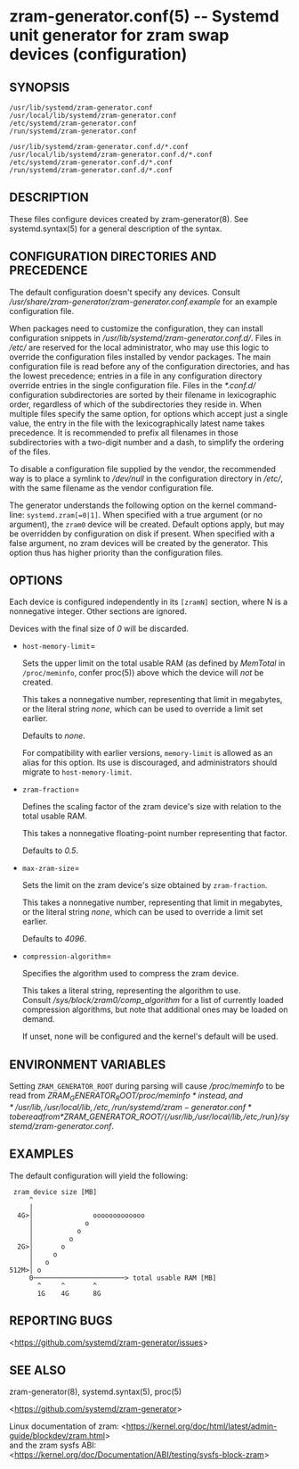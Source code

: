 zram-generator.conf(5) -- Systemd unit generator for zram swap devices (configuration)
======================================================================================

## SYNOPSIS

`/usr/lib/systemd/zram-generator.conf`<br />
`/usr/local/lib/systemd/zram-generator.conf`<br />
`/etc/systemd/zram-generator.conf`<br />
`/run/systemd/zram-generator.conf`

`/usr/lib/systemd/zram-generator.conf.d/*.conf`<br />
`/usr/local/lib/systemd/zram-generator.conf.d/*.conf`<br />
`/etc/systemd/zram-generator.conf.d/*.conf`<br />
`/run/systemd/zram-generator.conf.d/*.conf`

## DESCRIPTION

These files configure devices created by zram-generator(8). See systemd.syntax(5) for a general description of the syntax.

## CONFIGURATION DIRECTORIES AND PRECEDENCE

The default configuration doesn't specify any devices. Consult */usr/share/zram-generator/zram-generator.conf.example* for an example configuration file.

When packages need to customize the configuration, they can install configuration snippets in */usr/lib/systemd/zram-generator.conf.d/*.
Files in */etc/* are reserved for the local administrator, who may use this logic to override the configuration files installed by vendor packages.
The main configuration file is read before any of the configuration directories, and has the lowest precedence;
entries in a file in any configuration directory override entries in the single configuration file.
Files in the *\*.conf.d/* configuration subdirectories are sorted by their filename in lexicographic order, regardless of which of the subdirectories they reside in.
When multiple files specify the same option, for options which accept just a single value, the entry in the file with the lexicographically latest name takes precedence.
It is recommended to prefix all filenames in those subdirectories with a two-digit number and a dash, to simplify the ordering of the files.

To disable a configuration file supplied by the vendor, the recommended way is to place a symlink to */dev/null* in the configuration directory in */etc/*,
with the same filename as the vendor configuration file.

The generator understands the following option on the kernel command-line: `systemd.zram[=0|1]`.
When specified with a true argument (or no argument), the `zram0` device will be created.
Default options apply, but may be overridden by configuration on disk if present.
When specified with a false argument, no zram devices will be created by the generator.
This option thus has higher priority than the configuration files.

## OPTIONS

Each device is configured independently in its `[zramN]` section, where N is a nonnegative integer. Other sections are ignored.

Devices with the final size of *0* will be discarded.

* `host-memory-limit`=

  Sets the upper limit on the total usable RAM (as defined by *MemTotal* in `/proc/meminfo`, confer proc(5)) above which the device will *not* be created.

  This takes a nonnegative number, representing that limit in megabytes, or the literal string *none*, which can be used to override a limit set earlier.

  Defaults to *none*.

  For compatibility with earlier versions, `memory-limit` is allowed as an alias for this option.
  Its use is discouraged, and administrators should migrate to `host-memory-limit`.

* `zram-fraction`=

  Defines the scaling factor of the zram device's size with relation to the total usable RAM.

  This takes a nonnegative floating-point number representing that factor.

  Defaults to *0.5*.

* `max-zram-size`=

  Sets the limit on the zram device's size obtained by `zram-fraction`.

  This takes a nonnegative number, representing that limit in megabytes, or the literal string *none*, which can be used to override a limit set earlier.

  Defaults to *4096*.

* `compression-algorithm`=

  Specifies the algorithm used to compress the zram device.

  This takes a literal string, representing the algorithm to use.<br />
  Consult */sys/block/zram0/comp_algorithm* for a list of currently loaded compression algorithms, but note that additional ones may be loaded on demand.

  If unset, none will be configured and the kernel's default will be used.

## ENVIRONMENT VARIABLES

Setting `ZRAM_GENERATOR_ROOT` during parsing will cause */proc/meminfo* to be read from *$ZRAM_GENERATOR_ROOT/proc/meminfo* instead,
and *{/usr/lib,/usr/local/lib,/etc,/run}/systemd/zram-generator.conf* to be read from *$ZRAM_GENERATOR_ROOT/{/usr/lib,/usr/local/lib,/etc,/run}/systemd/zram-generator.conf*.

## EXAMPLES

The default configuration will yield the following:

     zram device size [MB]
         ^
         │
      4G>│               ooooooooooooo
         │             o
         │           o
         │         o
      2G>│       o
         │     o
         │   o
    512M>│ o
         0───────────────────────> total usable RAM [MB]
           ^     ^       ^
           1G    4G      8G

## REPORTING BUGS

&lt;<https://github.com/systemd/zram-generator/issues>&gt;

## SEE ALSO

zram-generator(8), systemd.syntax(5), proc(5)

&lt;<https://github.com/systemd/zram-generator>&gt;

Linux documentation of zram: &lt;<https://kernel.org/doc/html/latest/admin-guide/blockdev/zram.html>&gt;<br />
     and the zram sysfs ABI: &lt;<https://kernel.org/doc/Documentation/ABI/testing/sysfs-block-zram>&gt;
